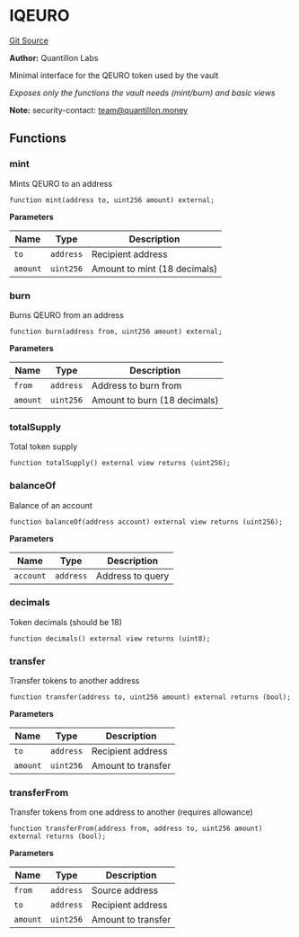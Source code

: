 # IQEURO
[Git Source](https://github.com/Quantillon-Labs/smart-contracts/quantillon-protocol/blob/c5a08452eb568457f0f8b1c726e5ba978b846461/src/interfaces/IQEURO.sol)

**Author:**
Quantillon Labs

Minimal interface for the QEURO token used by the vault

*Exposes only the functions the vault needs (mint/burn) and basic views*

**Note:**
security-contact: team@quantillon.money


## Functions
### mint

Mints QEURO to an address


```solidity
function mint(address to, uint256 amount) external;
```
**Parameters**

|Name|Type|Description|
|----|----|-----------|
|`to`|`address`|Recipient address|
|`amount`|`uint256`|Amount to mint (18 decimals)|


### burn

Burns QEURO from an address


```solidity
function burn(address from, uint256 amount) external;
```
**Parameters**

|Name|Type|Description|
|----|----|-----------|
|`from`|`address`|Address to burn from|
|`amount`|`uint256`|Amount to burn (18 decimals)|


### totalSupply

Total token supply


```solidity
function totalSupply() external view returns (uint256);
```

### balanceOf

Balance of an account


```solidity
function balanceOf(address account) external view returns (uint256);
```
**Parameters**

|Name|Type|Description|
|----|----|-----------|
|`account`|`address`|Address to query|


### decimals

Token decimals (should be 18)


```solidity
function decimals() external view returns (uint8);
```

### transfer

Transfer tokens to another address


```solidity
function transfer(address to, uint256 amount) external returns (bool);
```
**Parameters**

|Name|Type|Description|
|----|----|-----------|
|`to`|`address`|Recipient address|
|`amount`|`uint256`|Amount to transfer|


### transferFrom

Transfer tokens from one address to another (requires allowance)


```solidity
function transferFrom(address from, address to, uint256 amount) external returns (bool);
```
**Parameters**

|Name|Type|Description|
|----|----|-----------|
|`from`|`address`|Source address|
|`to`|`address`|Recipient address|
|`amount`|`uint256`|Amount to transfer|


